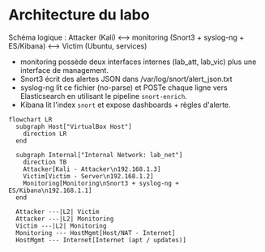 # Architecture du labo
Schéma logique :
Attacker (Kali) <--> monitoring (Snort3 + syslog-ng + ES/Kibana) <--> Victim (Ubuntu, services)
- monitoring possède deux interfaces internes (lab_att, lab_vic) plus une interface de management.
- Snort3 écrit des alertes JSON dans /var/log/snort/alert_json.txt
- syslog-ng lit ce fichier (no-parse) et POSTe chaque ligne vers Elasticsearch en utilisant le pipeline `snort-enrich`.
- Kibana lit l'index `snort` et expose dashboards + règles d'alerte.

```mermaid
flowchart LR
  subgraph Host["VirtualBox Host"]
    direction LR
  end

  subgraph Internal["Internal Network: lab_net"]
    direction TB
    Attacker[Kali - Attacker\n192.168.1.3]
    Victim[Victim - Server\n192.168.1.2]
    Monitoring[Monitoring\nSnort3 + syslog-ng + ES/Kibana\n192.168.1.1]
  end

  Attacker ---|L2| Victim
  Attacker ---|L2| Monitoring
  Victim ---|L2| Monitoring
  Monitoring --- HostMgmt[Host/NAT - Internet]
  HostMgmt --- Internet[Internet (apt / updates)]
```
